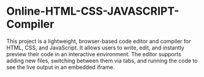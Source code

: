 # Online-HTML-CSS-JAVASCRIPT-Compiler
This project is a lightweight, browser-based code editor and compiler for HTML, CSS, and JavaScript. It allows users to write, edit, and instantly preview their code in an interactive environment. The editor supports adding new files, switching between them via tabs, and running the code to see the live output in an embedded iframe.

